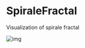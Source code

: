 # SpiraleFractal
Visualization of spirale fractal

![img](http://asdf123.ru/public/godFractalBlue.png)
